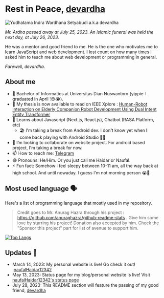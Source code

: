 <!-- # Hi there 👋 -->

# Rest in Peace, [devardha](https://github.com/devardha)

![Yudhatama Indra Wardhana Setyabudi a.k.a devardha](https://avatars.githubusercontent.com/u/59217768?v=4)

_Mr. Ardha passed away at July 25, 2023. An Islamic funeral was held the next day, at July 26, 2023._

He was a mentor and good friend to me. He is the one who motivates me to learn JavaScript and web development. I lost count on how many times I asked him to teach me about web development or programming in general.

_Farewell, devardha._

<!--
**naufalHaidar12342/naufalHaidar12342** is a ✨ _special_ ✨ repository because its `README.md` (this file) appears on your GitHub profile.

Here are some ideas to get you started:

- 🔭 I’m currently working on ...
- 🌱 I’m currently learning ...
- 👯 I’m looking to collaborate on ...
- 🤔 I’m looking for help with ...
- 💬 Ask me about ...
- 📫 How to reach me: ...
- 😄 Pronouns: ...
- ⚡ Fun fact: ...
-->

## About me

- 🏫 Bachelor of Informatics at Universitas Dian Nuswantoro (yippie I graduated in April !😊😭).
- 📃 My thesis is now available to read on IEEE Xplore : [Human-Robot Interaction on Elderly Companion Robot Development Using Dual Intent Entity Transformer](https://ieeexplore.ieee.org/document/10405316)
- 🌱 Learns about Javascript (Next.js, React.js), Chatbot (RASA Platform, etc)
  - 🏖️ I'm taking a break from Android dev. I don't know yet when I come back playing with Android Studio 🤣😭
- 👯 I’m looking to collaborate on website project. For android based project, I'm taking a break for now.
- 📫 How to reach me: [Telegram](https://t.me/heydar12342)
- 😄 Pronouns: He/Him. Or you just call me Haidar or Naufal.
- ⚡ Fun fact: Somehow i feel sleepy between 10-11 am, all the way back at high school. And until nowaday. I guess I'm not morning person 😭🤣

## Most used language 🗣️

Here's a list of programming language that mostly used in my repository.

> Credit goes to Mr. Anurag Hazra through his project : <https://github.com/anuraghazra/github-readme-stats> . Give him some love by starring his project! Donation also accepted by him. Check the "Sponsor this project" part for list of avenue to support him.

[![Top Langs](https://github-readme-stats.vercel.app/api/top-langs/?username=naufalHaidar12342&theme=gruvbox&langs_count=5&layout=compact)](https://github.com/naufalHaidar12342/github-readme-stats)

## Updates 📝

- March 14, 2023: My personal website is live! Go check it out! :[naufalHaidar12342](https://naufalhaidar12342-vert.vercel.app/)
- May 13, 2023: Status page for my blog/personal website is live! Visit [naufalHaidar12342's status page](https://stats.uptimerobot.com/mWRoBcpQKO)
- July 28, 2023: This README section will feature the passing of my good friend, [devardha](https://github.com/devardha)
